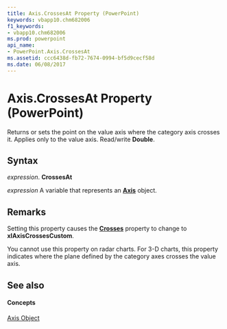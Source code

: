 ```yaml
---
title: Axis.CrossesAt Property (PowerPoint)
keywords: vbapp10.chm682006
f1_keywords:
- vbapp10.chm682006
ms.prod: powerpoint
api_name:
- PowerPoint.Axis.CrossesAt
ms.assetid: ccc6438d-fb72-7674-0994-bf5d9cecf58d
ms.date: 06/08/2017
---
```



# Axis.CrossesAt Property (PowerPoint)

Returns or sets the point on the value axis where the category axis crosses it. Applies only to the value axis. Read/write **Double**.


## Syntax

 _expression_. **CrossesAt**

 _expression_ A variable that represents an **[Axis](axis-object-powerpoint.md)** object.


## Remarks

Setting this property causes the **[Crosses](axis-crosses-property-powerpoint.md)** property to change to **xlAxisCrossesCustom**.

You cannot use this property on radar charts. For 3-D charts, this property indicates where the plane defined by the category axes crosses the value axis.


## See also


#### Concepts


[Axis Object](axis-object-powerpoint.md)

